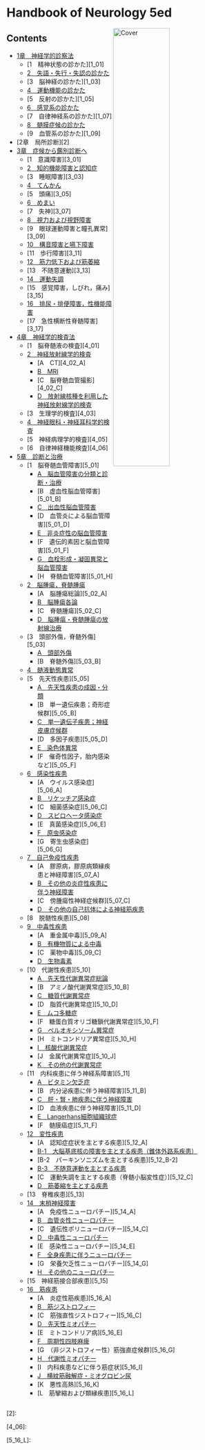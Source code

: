 <!--
Filename: 	note.md
Project: 	/Users/shume/Developer/physician/GeneralPractitioner/HandbookOfNeurology5
Author: 	shumez <https://github.com/shumez>
Created: 	2019-06-14 20:38:4
Modified: 	2019-06-14 21:20:23
-----
Copyright (c) 2019 shumez
-->

# Handbook of Neurology 5ed

[![Cover][cover]][cover]

## Contents

* [1章　神経学的診察法][1]
    * [1　精神状態の診かた][1_01]
    * [2　失語・失行・失認の診かた][1_02]
    * [3　脳神経の診かた][1_03]
    * [4　運動機能の診かた][1_04]
    * [5　反射の診かた][1_05]
    * [6　感覚系の診かた][1_06]
    * [7　自律神経系の診かた][1_07]
    * [8　髄膜症候の診かた][1_08]
    * [9　血管系の診かた][1_09]
* [2章　局所診断][2]
* [3章　症候から鑑別診断へ][3]
    * [1　意識障害][3_01]
    * [2　知的機能障害と認知症][3_02]
    * [3　睡眠障害][3_03]
    * [4　てんかん][3_04]
    * [5　頭痛][3_05]
    * [6　めまい][3_06]
    * [7　失神][3_07]
    * [8　視力および視野障害][3_08]
    * [9　眼球運動障害と瞳孔異常][3_09]
    * [10　構音障害と嚥下障害][3_10]
    * [11　歩行障害][3_11]
    * [12　筋力低下および筋萎縮][3_12]
    * [13　不随意運動][3_13]
    * [14　運動失調][3_14]
    * [15　感覚障害，しびれ，痛み][3_15]
    * [16　排尿・排便障害，性機能障害][3_16]
    * [17　急性横断性脊髄障害][3_17]
* [4章　神経学的検査法][4]
    * [1　脳脊髄液の検査][4_01]
    * [2　神経放射線学的検査][4_02]
        * [A　CT][4_02_A]
        * [B　MRI][4_02_B]
        * [C　脳脊髄血管撮影][4_02_C]
        * [D　放射線核種を利用した神経放射線学的検査][4_02_D]
    * [3　生理学的検査][4_03]
    * [4　神経眼科・神経耳科学的検査][4_04]
    * [5　神経病理学的検査][4_05]
    * [6　自律神経機能検査][4_06]
* [5章　診断と治療][5]
    * [1　脳脊髄血管障害][5_01]
        * [A　脳血管障害の分類と診断・治療][5_01_A]
        * [B　虚血性脳血管障害][5_01_B]
        * [C　出血性脳血管障害][5_01_C]
        * [D　血管炎による脳血管障害][5_01_D]
        * [E　非炎症性の脳血管障害][5_01_E]
        * [F　遺伝的素因と脳血管障害][5_01_F]
        * [G　血栓形成・凝固異常と脳血管障害][5_01_G]
        * [H　脊髄血管障害][5_01_H]
    * [2　脳腫瘍，脊髄腫瘍][5_02]
        * [A　脳腫瘍総論][5_02_A]
        * [B　脳腫瘍各論][5_02_B]
        * [C　脊髄腫瘍][5_02_C]
        * [D　脳腫瘍・脊髄腫瘍の放射線治療][5_02_D]
    * [3　頭部外傷，脊髄外傷][5_03]
        * [A　頭部外傷][5_03_A]
        * [B　脊髄外傷][5_03_B]
    * [4　髄液動態異常][5_04]
    * [5　先天性疾患][5_05]
        * [A　先天性疾患の成因・分類][5_05_A]
        * [B　単一遺伝疾患；奇形症候群][5_05_B]
        * [C　単一遺伝子疾患；神経皮膚症候群][5_05_C]
        * [D　多因子疾患][5_05_D]
        * [E　染色体異常][5_05_E]
        * [F　催奇性因子，胎内感染など][5_05_F]
    * [6　感染性疾患][5_06]
        * [A　ウイルス感染症][5_06_A]
        * [B　リケッチア感染症][5_06_B]
        * [C　細菌感染症][5_06_C]
        * [D　スピロヘータ感染症][5_06_D]
        * [E　真菌感染症][5_06_E]
        * [F　原虫感染症][5_06_F]
        * [G　寄生虫感染症][5_06_G]
    * [7　自己免疫性疾患][5_07]
        * [A　膠原病，膠原病類縁疾患と神経障害][5_07_A]
        * [B　その他の炎症性疾患に伴う神経障害][5_07_B]
        * [C　傍腫瘍性神経症候群][5_07_C]
        * [D　その他の自己抗体による神経筋疾患][5_07_D]
    * [8　脱髄性疾患][5_08]
    * [9　中毒性疾患][5_09]
        * [A　重金属中毒][5_09_A]
        * [B　有機物質による中毒][5_09_B]
        * [C　薬物中毒][5_09_C]
        * [D　生物毒素][5_09_D]
    * [10　代謝性疾患][5_10]
        * [A　先天性代謝異常症総論][5_10_A]
        * [B　アミノ酸代謝異常症][5_10_B]
        * [C　糖質代謝異常症][5_10_C]
        * [D　脂質代謝異常症][5_10_D]
        * [E　ムコ多糖症][5_10_E]
        * [F　糖蛋白質オリゴ糖鎖代謝異常症][5_10_F]
        * [G　ペルオキシソーム異常症][5_10_G]
        * [H　ミトコンドリア異常症][5_10_H]
        * [I　核酸代謝異常症][5_10_I]
        * [J　金属代謝異常症][5_10_J]
        * [K　その他の代謝異常症][5_10_K]
    * [11　内科疾患に伴う神経系障害][5_11]
        * [A　ビタミン欠乏症][5_11_A]
        * [B　内分泌疾患に伴う神経障害][5_11_B]
        * [C　肝・腎・肺疾患に伴う神経障害][5_11_C]
        * [D　血液疾患に伴う神経障害][5_11_D]
        * [E　Langerhans細胞組織球症][5_11_E]
        * [F　髄膜癌症][5_11_F]
    * [12　変性疾患][5_12]
        * [A　認知症症状を主とする疾患][5_12_A]
        * [B-1　大脳基底核の障害を主とする疾患（錐体外路系疾患）][5_12_B-1]
        * [B-2　パーキンソニズムを主とする疾患][5_12_B-2]
        * [B-3　不随意運動を主とする疾患][5_12_B-3]
        * [C　運動失調を主とする疾患（脊髄小脳変性症）][5_12_C]
        * [D　筋萎縮を主とする疾患][5_12_D]
    * [13　脊椎疾患][5_13]
    * [14　末梢神経障害][5_14]
        * [A　免疫性ニューロパチー][5_14_A]
        * [B　血管炎性ニューロパチー][5_14_B]
        * [C　遺伝性ポリニューロパチー][5_14_C]
        * [D　中毒性ニューロパチー][5_14_D]
        * [E　感染性ニューロパチー][5_14_E]
        * [F　全身疾患に伴うニューロパチー][5_14_F]
        * [G　栄養欠乏性ニューロパチー][5_14_G]
        * [H　その他のニューロパチー][5_14_H]
    * [15　神経筋接合部疾患][5_15]
    * [16　筋疾患][5_16]
        * [A　炎症性筋疾患][5_16_A]
        * [B　筋ジストロフィー][5_16_B]
        * [C　筋強直性ジストロフィー][5_16_C]
        * [D　先天性ミオパチー][5_16_D]
        * [E　ミトコンドリア病][5_16_E]
        * [F　周期性四肢麻痺][5_16_F]
        * [G　（非ジストロフィー性）筋強直症候群][5_16_G]
        * [H　代謝性ミオパチー][5_16_H]
        * [I　内科疾患などに伴う筋症状][5_16_I]
        * [J　横紋筋融解症・ミオグロビン尿][5_16_J]
        * [K　悪性高熱][5_16_K]
        * [L　筋攣縮および類縁疾患][5_16_L]

##
<!-- toc -->
[1]: 
[1_01]:
[1_02]:
[1_03]:
[1_04]:
[1_05]:
[1_06]:
[1_07]:
[1_08]:
[1_09]:

[2]:

[3]:
[3_01]: 
[3_02]: 
[3_03]: 
[3_04]: 
[3_05]: 
[3_06]: 
[3_07]: 
[3_08]: 
[3_09]: 
[3_10]: 
[3_11]: 
[3_12]: 
[3_13]: 
[3_14]: 
[3_15]: 
[3_16]: 
[3_17]: 

[4]: 
[4_01]:
[4_02]:
[4_02_A]:
[4_02_B]:
[4_02_C]:
[4_02_D]:
[4_03]:
[4_04]:
[4_05]:
[4_06]:

[5]: 
[5_01]: 
[5_01_A]: 
[5_01_B]: 
[5_01_C]: 
[5_01_D]: 
[5_01_E]: 
[5_01_F]: 
[5_01_G]: 
[5_01_H]: 
[5_02]: 
[5_02_A]: 
[5_02_B]: 
[5_02_C]: 
[5_02_D]: 
[5_03]: 
[5_03_A]: 
[5_03_B]: 
[5_04]: 
[5_05]: 
[5_05_A]: 
[5_05_B]: 
[5_05_C]: 
[5_05_D]: 
[5_05_E]: 
[5_05_F]: 
[5_06]: 
[5_06_A]: 
[5_06_B]: 
[5_06_C]: 
[5_06_D]: 
[5_06_E]: 
[5_06_F]: 
[5_06_G]: 
[5_07]: 
[5_07_A]: 
[5_07_B]: 
[5_07_C]: 
[5_07_D]: 
[5_08]: 
[5_09]: 
[5_09_A]: 
[5_09_B]: 
[5_09_C]: 
[5_09_D]: 
[5_10]: 
[5_10_A]: 
[5_10_B]: 
[5_10_C]: 
[5_10_D]: 
[5_10_E]: 
[5_10_F]: 
[5_10_G]: 
[5_10_H]: 
[5_10_I]: 
[5_10_J]: 
[5_10_K]: 
[5_11]: 
[5_11_A]: 
[5_11_B]: 
[5_11_C]: 
[5_11_D]: 
[5_11_E]: 
[5_11_F]: 
[5_12]: 
[5_12_A]: 
[5_12_B-1]: 
[5_12_B-2]: 
[5_12_B-3]: 
[5_12_C]: 
[5_12_D]: 
[5_13]: 
[5_14]: 
[5_14_A]: 
[5_14_B]: 
[5_14_C]: 
[5_14_D]: 
[5_14_E]: 
[5_14_F]: 
[5_14_G]: 
[5_14_H]: 
[5_15]: 
[5_16]: 
[5_16_A]: 
[5_16_B]: 
[5_16_C]: 
[5_16_D]: 
[5_16_E]: 
[5_16_F]: 
[5_16_G]: 
[5_16_H]: 
[5_16_I]: 
[5_16_J]: 
[5_16_K]: 
[5_16_L]: 

<!-- ref -->

<!-- fig -->
[cover]: https://images-na.ssl-images-amazon.com/images/I/81xrDJWbaHL.jpg

<!-- term -->

<style type="text/css">
	img{width: 51%; float: right;}
</style>